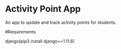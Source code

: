 # Activity Point App
An app to update and track activity points for students.

#Requirements

django(pip3 install django==1.11.6)
